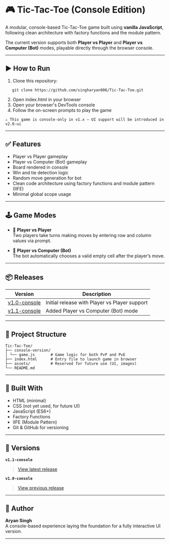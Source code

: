 # 🎮 Tic-Tac-Toe (Console Edition)

A modular, console-based Tic-Tac-Toe game built using **vanilla JavaScript**, following clean architecture with factory functions and the module pattern.

The current version supports both **Player vs Player** and **Player vs Computer (Bot)** modes, playable directly through the browser console.

---

## ▶️ How to Run

1. Clone this repository:
```
   git clone https://github.com/singharyan006/Tic-Tac-Toe.git
```
2. Open index.html in your browser
3. Open your browser's DevTools console
4. Follow the on-screen prompts to play the game
```
⚠️ This game is console-only in v1.x — UI support will be introduced in v2.0-ui
```
---

## ✅ Features

- Player vs Player gameplay
- Player vs Computer (Bot) gameplay
- Board rendered in console
- Win and tie detection logic
- Random move generation for bot
- Clean code architecture using factory functions and module pattern (IIFE)
- Minimal global scope usage

---

## 🕹️ Game Modes

- 👤 **Player vs Player**  
  Two players take turns making moves by entering row and column values via prompt.

- 🤖 **Player vs Computer (Bot)**  
  The bot automatically chooses a valid empty cell after the player’s move.

---

## 📦 Releases

| Version | Description |
|---------|-------------|
| [v1.0-console](https://github.com/singharyan006/Tic-Tac-Toe/releases/tag/v1.0-console) | Initial release with Player vs Player support |
| [v1.1-console](https://github.com/singharyan006/Tic-Tac-Toe/releases/tag/v1.1-console) | Added Player vs Computer (Bot) mode |

---

## 📁 Project Structure
```
Tic-Tac-Toe/
├── console-version/
│ └── game.js       # Game logic for both PvP and PvE
├── index.html      # Entry file to launch game in browser
├── assets/         # Reserved for future use (UI, images)
└── README.md
```

---

## 🧠 Built With

- HTML (minimal)
- CSS (not yet used, for future UI)
- JavaScript (ES6+)
- Factory Functions
- IIFE (Module Pattern)
- Git & GitHub for versioning

---

## 📌 Versions

**`v1.1-console`**

> [View latest release](https://github.com/singharyan006/Tic-Tac-Toe/releases/tag/v1.1-console)


**`v1.0-console`**

> [View previous release](https://github.com/singharyan006/Tic-Tac-Toe/releases/tag/v1.0-console)

---

## 🙌 Author

**Aryan Singh**  
A console-based experience laying the foundation for a fully interactive UI version.

---
